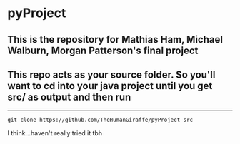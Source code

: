 # pyProject
## This is the repository for Mathias Ham, Michael Walburn, Morgan Patterson's final project  
## This repo acts as your source folder. So you'll want to cd into your java project until you get src/ as output and then run   
---
  `git clone https://github.com/TheHumanGiraffe/pyProject src`

 I think...haven't really tried it tbh
